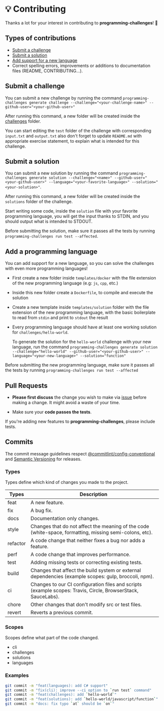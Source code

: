 # 💡 Contributing

Thanks a lot for your interest in contributing to **programming-challenges**! 🎉

## Types of contributions

- [Submit a challenge](#submit-a-challenge)
- [Submit a solution](#submit-a-solution)
- [Add support for a new language](#add-a-programming-language)
- Correct spelling errors, improvements or additions to documentation files (README, CONTRIBUTING...).

## Submit a challenge

You can submit a new challenge by running the command `programming-challenges generate challenge --challenge="<your-challenge-name>" --github-user="<your-github-user>"`

After running this command, a new folder will be created inside the [challenges](./challenges) folder.

You can start editing the `test` folder of the challenge with corresponding `input.txt` and `output.txt` also don't forget to update `README.md` with appropriate exercise statement, to explain what is intended for this challenge.

## Submit a solution

You can submit a new solution by running the command `programming-challenges generate solution --challenge="<name>" --github-user="<your-github-user>" --language="<your-favorite-language>" --solution="<your-solution>"`.

After running this command, a new folder will be created inside the `solutions` folder of the challenge.

Start writing some code, inside the `solution` file with your favorite programming language, you will get the input thanks to STDIN, and you should output what is intended to STDOUT.

Before submitting the solution, make sure it passes all the tests by running `programming-challenges run test --affected`.

## Add a programming language

You can add support for a new language, so you can solve the challenges with even more programming languages!

- First create a new folder inside `templates/docker` with the file extension of the new programming language (e.g: `js`, `cpp`, etc.)
- Inside this new folder create a `Dockerfile`, to compile and execute the solution
- Create a new template inside `templates/solution` folder with the file extension of the new programming language, with the basic boilerplate to read from `stdin` and print to `stdout` the result
- Every programming language should have at least one working solution for `challenges/hello-world`.

  To generate the solution for the `hello-world` challenge with your new language, run the command `programming-challenges generate solution --challenge="hello-world" --github-user="<your-github-user>" --language="<your-new-language>" --solution="function"`

Before submitting the new programming language, make sure it passes all the tests by running `programming-challenges run test --affected`

## Pull Requests

- **Please first discuss** the change you wish to make via [issue](https://github.com/Divlo/programming-challenges/issues) before making a change. It might avoid a waste of your time.

- Make sure your **code passes the tests**.

If you're adding new features to **programming-challenges**, please include tests.

## Commits

The commit message guidelines respect [@commitlint/config-conventional](https://github.com/conventional-changelog/commitlint/tree/master/%40commitlint/config-conventional) and [Semantic Versioning](https://semver.org/) for releases.

### Types

Types define which kind of changes you made to the project.

| Types    | Description                                                                                                  |
| -------- | ------------------------------------------------------------------------------------------------------------ |
| feat     | A new feature.                                                                                               |
| fix      | A bug fix.                                                                                                   |
| docs     | Documentation only changes.                                                                                  |
| style    | Changes that do not affect the meaning of the code (white-space, formatting, missing semi-colons, etc).      |
| refactor | A code change that neither fixes a bug nor adds a feature.                                                   |
| perf     | A code change that improves performance.                                                                     |
| test     | Adding missing tests or correcting existing tests.                                                           |
| build    | Changes that affect the build system or external dependencies (example scopes: gulp, broccoli, npm).         |
| ci       | Changes to our CI configuration files and scripts (example scopes: Travis, Circle, BrowserStack, SauceLabs). |
| chore    | Other changes that don't modify src or test files.                                                           |
| revert   | Reverts a previous commit.                                                                                   |

### Scopes

Scopes define what part of the code changed.

- cli
- challenges
- solutions
- languages

### Examples

```sh
git commit -m "feat(languages): add C# support"
git commit -m "fix(cli): improve --ci option to `run test` command"
git commit -m "feat(challenges): add `hello-world`"
git commit -m "feat(solutions): add `hello-world/javascript/function`"
git commit -m "docs: fix typo `at` should be `on`"
```
